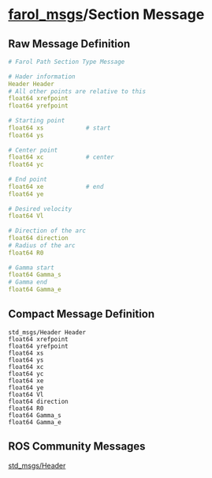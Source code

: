 [farol\_msgs](README.md)/Section Message
================================================

Raw Message Definition
----------------------
```yaml
# Farol Path Section Type Message   
  
# Hader information  
Header Header  
# All other points are relative to this  
float64 xrefpoint  
float64 yrefpoint  
  
# Starting point  
float64 xs            # start  
float64 ys  
  
# Center point  
float64 xc            # center  
float64 yc  
  
# End point  
float64 xe            # end  
float64 ye  
  
# Desired velocity  
float64 Vl              
  
# Direction of the arc  
float64 direction       
# Radius of the arc  
float64 R0  
  
# Gamma start  
float64 Gamma_s  
# Gamma end  
float64 Gamma_e  
```

Compact Message Definition
--------------------------
```
std_msgs/Header Header  
float64 xrefpoint  
float64 yrefpoint  
float64 xs  
float64 ys  
float64 xc  
float64 yc  
float64 xe  
float64 ye  
float64 Vl  
float64 direction  
float64 R0  
float64 Gamma_s  
float64 Gamma_e  
```

ROS Community Messages 
--------------------------
[std_msgs/Header](http://docs.ros.org/en/noetic/api/std_msgs/html/msg/Header.html)
